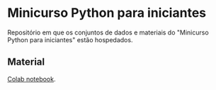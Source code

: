 # Minicurso Python para iniciantes

Repositório em que os conjuntos de dados e materiais do "Minicurso Python para iniciantes" estão hospedados.

## Material

[Colab notebook](/lapea-UFV/minicurso_Python_para_iniciantes/blob/main/Copy_of_CursoPython.ipynb).
